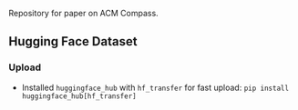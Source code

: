 Repository for paper on ACM Compass.

## Hugging Face Dataset

### Upload
* Installed `huggingface_hub` with `hf_transfer` for fast upload: `pip install huggingface_hub[hf_transfer]`
